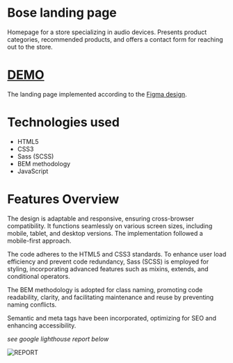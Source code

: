 # Bose landing page

Homepage for a store specializing in audio devices. Presents product categories, recommended products, and offers a contact form for reaching out to the store.

# [DEMO](https://oksana-vas.github.io/bose-landing/)

The landing page implemented according to the [Figma design](https://www.figma.com/file/OMjQNb3hg1LKMV4OwyQ3Ao/BOSE?node-id=0%3A1).

# Technologies used

- HTML5
- CSS3
- Sass (SCSS)
- BEM methodology
- JavaScript

# Features Overview

The design is adaptable and responsive, ensuring cross-browser compatibility. It functions seamlessly on various screen sizes, including mobile, tablet, and desktop versions. The implementation followed a mobile-first approach.

The code adheres to the HTML5 and CSS3 standards. To enhance user load efficiency and prevent code redundancy, Sass (SCSS) is employed for styling, incorporating advanced features such as mixins, extends, and conditional operators.

The BEM methodology is adopted for class naming, promoting code readability, clarity, and facilitating maintenance and reuse by preventing naming conflicts.

Semantic and meta tags have been incorporated, optimizing for SEO and enhancing accessibility.

*see google lighthouse report below*

![REPORT](./src/images/README-report.png)
